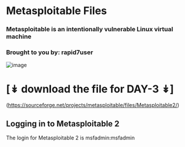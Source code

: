 # Metasploitable Files 
###  Metasploitable is an intentionally vulnerable Linux virtual machine
###  Brought to you by: rapid7user 

![image](https://user-images.githubusercontent.com/64751167/207370833-1fa50653-99a0-4b0e-a061-0ec3c9fbcae0.png)

#                  [↡ download the file for DAY-3 ↡]
(https://sourceforge.net/projects/metasploitable/files/Metasploitable2/)

## Logging in to Metasploitable 2

The login for Metasploitable 2 is msfadmin:msfadmin

